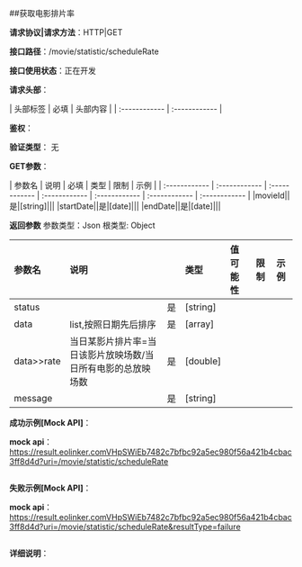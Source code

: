 ##获取电影排片率

**请求协议|请求方法**：HTTP|GET

**接口路径**：/movie/statistic/scheduleRate

**接口使用状态**：正在开发

**请求头部**：

| 头部标签 | 必填  | 头部内容 | 
| :------------ | :------------ |

**鉴权**：

**验证类型**：
无

**GET参数**：

| 参数名 | 说明 | 必填 | 类型 | 限制 | 示例 |
| :------------ | :------------ | :------------ | :------------ | :------------ | :------------ | :------------ |
|movieId||是|[string]|||
|startDate||是|[date]|||
|endDate||是|[date]|||

**返回参数**
参数类型：Json
根类型: Object

| 参数名  | 说明 |  | 类型 | 值可能性 | 限制 | 示例 |
| :------------ | :------------ | :------------ | :------------ | :------------ | :------------ | :------------ |
|status||是|[string]||||
|data|list,按照日期先后排序|是|[array]||||
|data>>rate|当日某影片排片率=当日该影片放映场数/当日所有电影的总放映场数|是|[double]||||
|message||是|[string]||||

**成功示例[Mock API]**：


**mock api**：https://result.eolinker.comVHpSWiEb7482c7bfbc92a5ec980f56a421b4cbac3ff8d4d?uri=/movie/statistic/scheduleRate
```

```

**失败示例[Mock API]**：


**mock api**：https://result.eolinker.comVHpSWiEb7482c7bfbc92a5ec980f56a421b4cbac3ff8d4d?uri=/movie/statistic/scheduleRate&resultType=failure
```

```

**详细说明**：


```
